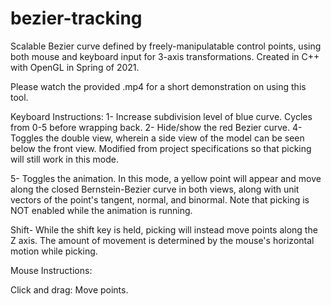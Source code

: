 # bezier-tracking
Scalable Bezier curve defined by freely-manipulatable control points, using both mouse and keyboard input for 3-axis transformations. Created in C++ with OpenGL in Spring of 2021.

Please watch the provided .mp4 for a short demonstration on using this tool.

Keyboard Instructions:
1- Increase subdivision level of blue curve. Cycles from 0-5 before wrapping back.
2- Hide/show the red Bezier curve.
4- Toggles the double view, wherein a side view of the model can be seen below the front view. Modified from project specifications so that picking will still work in this mode.

5- Toggles the animation. In this mode, a yellow point will appear and move along the closed Bernstein-Bezier curve in both views, along with unit vectors of the point's tangent,
normal, and binormal. Note that picking is NOT enabled while the animation is running.

Shift- While the shift key is held, picking will instead move points along the Z axis. The amount of movement is determined by the mouse's horizontal motion while picking.

Mouse Instructions:

Click and drag: Move points.
